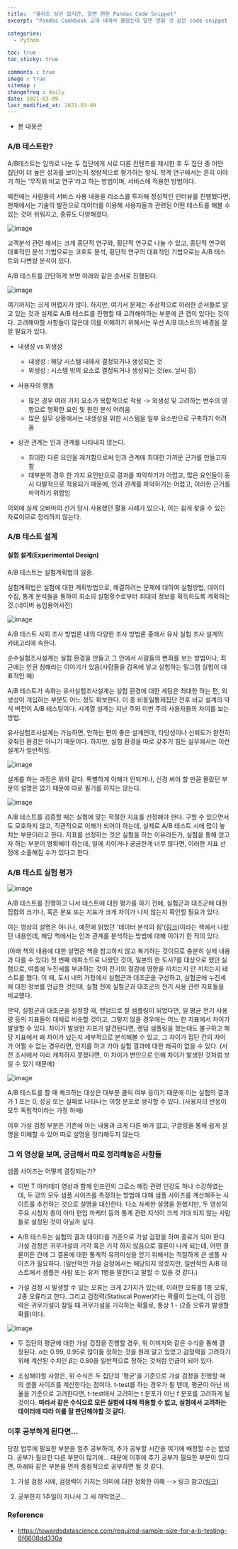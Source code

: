```yaml
---
title:  "몰라도 상관 없지만, 알면 편한 Pandas Code Snippet"
excerpt: "Pandas Cookbook 교재 내에서 몰랐는데 알면 편할 것 같은 code snippet 들을 모아보자. "

categories:
  - Python

toc: true
toc_sticky: true

comments : true
image : true
sitemap :
changefreq : daily
date: 2021-03-09
last_modified_at: 2021-03-09
---
```


- 본 내용은


### A/B 테스트란?

A/B테스트는 임의로 나눈 두 집단에게 서로 다른 컨텐츠를 제시한 후 두 집단 중 어떤 집단이 더 높은 성과를 보이는지 정량적으로 평가하는 방식. 학계 연구에서는 흔히 이야기 하는 '무작위 비교 연구'라고 하는 방법이며, 서비스에 적용한 방법이다.

예전에는 사람들의 서비스 사용 내용을 리소스를 투자해 정성적인 인터뷰를 진행했다면, 현재에서는 기술의 발전으로 데이터를 이용해 사용자들과 관련된 어떤 테스트를 해볼 수 있는 것이 쉬워지고, 종류도 다양해졌다.

![image](/assets/img/tacademy-ab-testing/img_001.png)

고객분석 관련 해서는 크게 종단적 연구와, 횡단적 연구로 나눌 수 있고, 종단적 연구의 대표적인 분석 기법으로는 코호트 분석, 횡단적 연구의 대표적인 기법으로는 A/B 테스트와 다변량 분석이 있다.

A/B 테스트를 간단하게 보면 아래와 같은 순서로 진행된다.

![image](/assets/img/tacademy-ab-testing/img_002.png)

여기까지는 크게 어렵지가 않다. 하지만, 여기서 문제는 추상적으로 이러한 순서들로 알고 있는 것과 실제로 A/B 테스트를 진행할 때 고려해야하는 부분에 큰 갭이 있다는 것이다. 고려해야할 사항들이 많은데 이를 이해하기 위해서는 우선 A/B 테스트의 배경을 잘 알 필요가 있다.

- 내생성 vs 외생성
  - 내생성 : 해당 시스템 내에서 결정되거나 생성되는 것
  - 외생성 : 시스템 밖의 요소로 결정되거나 생성되는 것(ex. 날씨 등)

- 사용자의 행동
  - 많은 경우 여러 가지 요소가 복합적으로 작용 -> 외생성 및 고려하는 변수의 영향으로 명확한 요인 및 원인 분석 어려움
  - 많은 실무 상황에서는 내생성을 위한 시스템을 일부 요소만으로 구축하기 어려움

- 상관 관계는 인과 관계를 나타내지 않는다.
  - 최대한 다른 요인을 제거함으로써 인과 관계에 최대한 가까운 근거를 만들고자 함
  - 대부분의 경우 한 가지 요인만으로 결과를 파악하기가 어렵고, 많은 요인들이 동시 다발적으로 적용되기 때문에, 인과 관계를 파악하기는 어렵고, 이러한 근거를 파악하기 위함임

이외에 실제 오바마의 선거 당시 사용했던 활용 사례가 있으나, 이는 쉽게 찾을 수 있는 자료이므로 정리하지 않는다.

### A/B 테스트 설계

#### 실험 설계(Experimental Design)

A/B 테스트는 실험계획법의 일종.

실험계획법은 실험에 대한 계획방법으로, 해결하려는 문제에 대하여 실험방법, 데이터 수집, 통계 분석들을 통하여 최소의 실험횟수로부터 최대의 정보를 획득하도록 계획하는 것.(네이버 농업용어사전)

![image](/assets/img/tacademy-ab-testing/img_003.png)

A/B 테스트 사회 조사 방법론 내의 다양한 조사 방법론 중에서 유사 실험 조사 설계의 카테고리에 속한다.

순수실험조사설계는 실험 환경을 만들고 그 안에서 사람들의 변화를 보는 방법이나, 최근에는 인권 침해라는 이야기가 있음(사람들을 감옥에 넣고 실험하는 밀그램 실험이 대표적인 예)

A/B 테스트가 속화는 유사실험조사설계는 실험 환경에 대한 세팅은 최대한 하는 편, 외생성이 개입하는 부분도 어느 정도 확보한다. 이 중 비동일통제집단 전후 비교 설계의 약식 버전이 A/B 테스팅이다. 시계열 설계는 지난 주와 이번 주의 사용자들의 차이를 보는 방법.

유사실험조사설계는 가능하면, 안하는 편이 좋은 설계인데, 타당성이나 신뢰도가 완전히 갖춰진 환경은 아니기 때문이다. 하지만, 실험 환경을 따로 갖추기 힘든 실무에서는 이런 설계가 일반적임.

![image](/assets/img/tacademy-ab-testing/img_005.png)

설계를 하는 과정은 위와 같다. 특별하게 이해가 안되거나, 신경 써야 할 만큼 몰랐던 부분의 설명은 없기 때문에 따로 필기를 하지는 않는다.

![image](/assets/img/tacademy-ab-testing/img_004.png)

A/B 테스트를 검증할 때는 실험에 맞는 적절한 지표를 선정해야 한다. 구할 수 있으면서도 모호하지 않고, 직관적으로 이해가 되어야 하는데, 실제로 A/B 테스트 시에 많이 놓치는 부분이라고 한다.
지표를 선정하는 것은 실험을 하는 이유라든가, 실험을 통해 얻고자 하는 부분이 명확해야 하는데, 일에 치이거나 궁금한게 너무 많다면, 이러한 지표 선정에 소홀해질 수가 있다고 한다.

### A/B 테스트 실험 평가

![image](/assets/img/tacademy-ab-testing/img_006.png)

A/B 테스트를 진행하고 나서 테스트에 대한 평가를 하기 전에, 실험군과 대조군에 대한 집합의 크기나, 혹은 분포 또는 지표가 크게 차이가 나지 않는지 확인할 필요가 있다.

이는 영상의 설명은 아니나, 예전에 읽었던 '데이터 분석의 힘'([링크](http://www.yes24.com/Product/Goods/64094963))이라는 책에서 나왔던 내용인데, 해당 책에서는 인과 관계를 분석하는 방법에 대해 이야기 한 적이 있다.

(아래 책의 내용에 대한 설명은 책을 참고하지 않고 복기하는 것이므로 충분히 실제 내용과 다를 수 있다)
첫 번째 에피소드로 나왔던 것이, 일본의 한 도시?를 대상으로 했던 실험으로, 여름에 누진세를 부과하는 것이 전기의 절감에 영향을 끼치는지 안 끼치는지 테스트를 했다. 이 때, 도시 내의 가정에서 실험군과 대조군을 구성하고, 실험군에 누진세에 대한 정보를 언급한 것인데, 실험 전에 실험군과 대조군의 전기 사용 관련 지표들을 비교했다.

만약, 실험군과 대조군을 설정할 때, 랜덤으로 잘 샘플링이 되었다면, 일 평균 전기 사용량 등의 지표들이 대체로 비슷할 것이고, 그렇지 않을 경우에는 어느 한 지표에서 차이가 발생할 수 있다. 차이가 발생한 지표가 발견된다면, 랜덤 샘플링을 했는데도 불구하고 해당 지표에서 왜 차이가 났는지 세부적으로 분석해볼 수 있고, 그 차이가 집단 간의 차이가 어쩔 수 없는 경우라면, 인지를 하고 가야 실험 결과에 대한 왜곡이 없을 수 있다. (사전 조사에서 미리 캐치하지 못했다면, 이 차이가 변인으로 인해 차이가 발생한 것처럼 보일 수 있기 때문에)

![image](/assets/img/tacademy-ab-testing/img_007.png)

A/B 테스트를 할 때 체크하는 대상은 대부분 클릭 여부 등이기 때문에 이는 실험의 결과가 1 또는 0, 성공 또는 실패로 나타나는 이항 분포로 생각할 수 있다.
(사용자의 반응이 모두 독립적이라는 가정 하에)

이후 가설 검정 부분은 기존에 아는 내용과 크게 다른 바가 없고, 구글링을 통해 쉽게 설명을 이해할 수 있어 따로 설명을 정리해두지 않는다.

### 그 외 영상을 보며, 궁금해서 따로 정리해놓은 사항들

샘플 사이즈는 어떻게 결정되는가?
- 이번 T 아카데미 영상과 함께 인프런의 그로스 해킹 관련 인강도 하나 수강하였는데, 두 강의 모두 샘플 사이즈를 측정하는 방법에 대해
샘플 사이즈를 계산해주는 사이트를 추천하는 것으로 설명을 대신한다. 다소 자세한 설명을 원했지만, 두 영상의 주요 시청자 층이 아마
현업 마케터 등의 통계 관련 지식이 크게 기대 되지 않는 사람들로 설정된 것이 아닐까 싶다.  

- A/B 테스트는 실험의 결과 데이터를 기준으로 가설 검정을 하며 종료가 되야 한다. 가설 검정은 귀무가설의 기각 혹은 기각 하지 않음으로
결론이 나게 되는데, 어떤 결론이든 간에 그 결론에 대한 통계적 유의미성을 얻기 위해서는 적절하게 큰 샘플 사이즈가 필요하다.
(일반적인 가설 검정에서는 해당되지 않겠지만, 일반적인 A/B 테스트에서 샘플은 사람 또는 유저 1명을 말한다고 말할 수 있을 것 같다.)

- 가설 검정 시 발생할 수 있는 오류는 크게 2가지가 있는데, 이러한 오류를 1종 오류, 2종 오류라고 한다. 그리고 검정력(Statiscal Power)라는
확률이 있는데, 이 검정력은 귀무가설이 참일 때 귀무가설을 기각하는 확률로, 통상 1 - (2종 오류가 발생할 확률)이다.

![image](/assets/img/tacademy-ab-testing/img_008.png)

- 두 집단의 평균에 대한 가설 검정을 진행할 경우, 위 이미지와 같은 수식을 통해 결정된다. $\alpha$는 0.99, 0.95로 많이들 정하는 것을 원래 알고 있었고
검정력을 고려하기 위해 계산된 수치인 $\beta$는 0.80을 일반적으로 정하는 것처럼 언급이 되어 있다.  

- 조심해야할 사항은, 위 수식은 두 집단의 '평균'을 기준으로 가설 검정을 진행할 때의 샘플 사이즈를 계산한다는 점이다. t-test를 하는 경우가 될 텐데,
평균이 아닌 비율을 기준으로 고려한다면, t-test에서 고려하는 t 분포가 아닌 f 분포를 고려하게 될 것이다.
**따라서 같은 수식으로 모든 실험에 대해 적용할 수 없고, 실험에서 고려하는 데이터에 따라 이를 잘 판단해야할 것 같다.**

### 이후 공부하게 된다면...
당장 업무에 필요한 부분을 얼추 공부하여, 추가 공부할 시간을 여기에 배정할 수는 없었다. 공부가 필요한 다른 부분이 많기에...
때문에 이후에 추가 공부가 필요한 부분이 있다면, 아래와 같은 부분을 먼저 중점적으로 공부하면 될 것 같다.

1. 가설 검정 시에, 검정력이 가지는 의미에 대한 정확한 이해 --> 링크 참고([링크](https://m.blog.naver.com/PostView.nhn?blogId=cto_hwangga&logNo=220479358027&proxyReferer=https:%2F%2Fwww.google.com%2F))

2. 공부한지 1주일이 지나서 그 새 까먹었군...


### Reference
- https://towardsdatascience.com/required-sample-size-for-a-b-testing-6f6608dd330a
